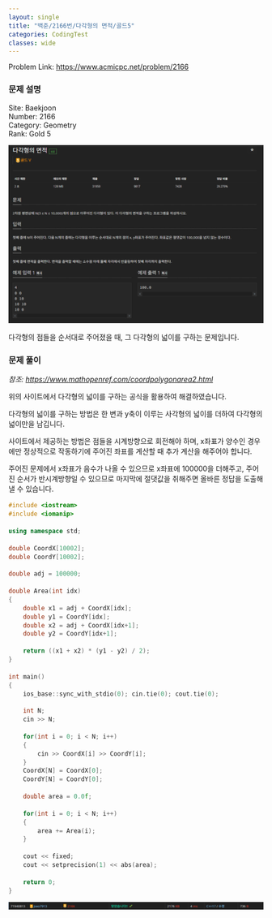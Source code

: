 ```yaml
---
layout: single
title: "백준/2166번/다각형의 면적/골드5"
categories: CodingTest
classes: wide
---
```


Problem Link: <https://www.acmicpc.net/problem/2166>

### 문제 설명

Site: Baekjoon   
Number: 2166   
Category: Geometry   
Rank: Gold 5

![](/assets/images/CodingTest/백준2166번문제.PNG)

다각형의 점들을 순서대로 주어졌을 때, 그 다각형의 넓이를 구하는 문제입니다.

### 문제 풀이

*참조: <https://www.mathopenref.com/coordpolygonarea2.html>*

위의 사이트에서 다각형의 넓이를 구하는 공식을 활용하여 해결하였습니다.

다각형의 넓이를 구하는 방법은 한 변과 y축이 이루는 사각형의 넓이를 더하여 다각형의 넓이만을 남깁니다.

사이트에서 제공하는 방법은 점들을 시계방향으로 회전해야 하며, x좌표가 양수인 경우에만 정상적으로 작동하기에 주어진 좌표를 계산할 때 추가 계산을 해주어야 합니다.

주어진 문제에서 x좌표가 음수가 나올 수 있으므로 x좌표에 100000을 더해주고, 주어진 순서가 반시계방향일 수 있으므로 마지막에 절댓값을 취해주면 올바른 정답을 도출해낼 수 있습니다.

```cpp
#include <iostream>
#include <iomanip>

using namespace std;

double CoordX[10002];
double CoordY[10002];

double adj = 100000;

double Area(int idx)
{
    double x1 = adj + CoordX[idx];
    double y1 = CoordY[idx];
    double x2 = adj + CoordX[idx+1];
    double y2 = CoordY[idx+1];

    return ((x1 + x2) * (y1 - y2) / 2);
}

int main()
{
    ios_base::sync_with_stdio(0); cin.tie(0); cout.tie(0);

    int N;
    cin >> N;

    for(int i = 0; i < N; i++)
    {
        cin >> CoordX[i] >> CoordY[i];
    }
    CoordX[N] = CoordX[0];
    CoordY[N] = CoordY[0];

    double area = 0.0f;

    for(int i = 0; i < N; i++)
    {
        area += Area(i);
    }

    cout << fixed;
    cout << setprecision(1) << abs(area);

    return 0;
}
```

![](/assets/images/CodingTest/백준2166번.PNG)
